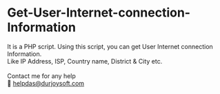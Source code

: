 # Get-User-Internet-connection-Information
It is a PHP script. Using this script, you can get User Internet connection Information.<br>Like IP Address, ISP, Country name, District &amp; City etc. <br><br>Contact me for any help<br> 📧 helpdas@durjoysoft.com
